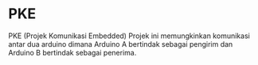 # PKE
PKE (Projek Komunikasi Embedded)
Projek ini memungkinkan komunikasi antar dua arduino dimana Arduino A bertindak sebagai pengirim dan Arduino B bertindak sebagai penerima.
